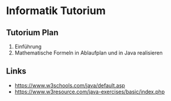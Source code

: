 Informatik Tutorium
===

## Tutorium Plan
1. Einführung
2. Mathematische Formeln in Ablaufplan und in Java realisieren


## Links

* https://www.w3schools.com/java/default.asp
* https://www.w3resource.com/java-exercises/basic/index.php
